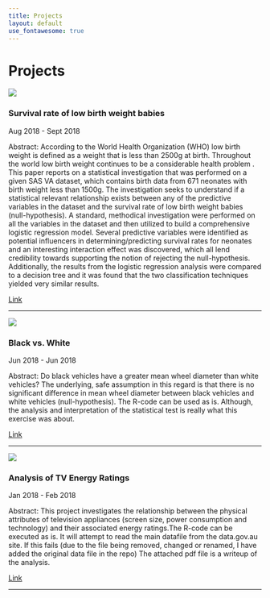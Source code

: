 ```yaml
---
title: Projects
layout: default
use_fontawesome: true
---
```


<!-- Projects -->
<h1 class="section-title">Projects</h1>

<div class="row content-row">
<div class="col-12 col-sm-4 image-wrapper">
    <img src="{{ site.baseurl }}/images/who_logo.jpg">
</div>
<div class="col-12 col-sm-8">
    <h3>Survival rate of low birth weight babies</h3>
    <p class="italic">Aug 2018 - Sept 2018</p>
    <p><span class="bold">Abstract:</span> According to the World Health Organization (WHO) low birth weight is defined as a weight that is less than 2500g at birth. Throughout the world low birth weight continues to be a considerable health problem . This paper reports on a statistical investigation that was performed on a given SAS VA dataset, which contains birth data from 671 neonates with birth weight less than 1500g. The investigation seeks to understand if a statistical relevant relationship exists between any of the predictive variables in the dataset and the survival rate of low birth weight babies (null-hypothesis). A standard, methodical investigation were performed on all the variables in the dataset and then utilized to build a comprehensive logistic regression model. Several predictive variables were identified as potential influencers in determining/predicting survival rates for neonates and an interesting interaction effect was discovered, which all lend credibility towards supporting the notion of rejecting the null-hypothesis. Additionally, the results from the logistic regression analysis were compared to a decision tree and it was found that the two classification techniques yielded very similar results.</p>
    <a href="https://hendrikdreyer.github.io/Survival-Rate-Low-Birth-Weight-Babies/">Link</a>
</div>
</div>
<hr>

<div class="row content-row">
<div class="col-12 col-sm-4 image-wrapper">
    <img src="{{ site.baseurl }}/images/black_and_white.png">
</div>
<div class="col-12 col-sm-8">
    <h3>Black vs. White</h3>
    <p class="italic">Jun 2018 - Jun 2018</p>
    <p><span class="bold">Abstract:</span> Do black vehicles have a greater mean wheel diameter than white vehicles? The underlying, safe assumption in this regard is that there is no significant difference in mean wheel diameter between black vehicles and white vehicles (null-hypothesis). The R-code can be used as is. Although, the analysis and interpretation of the statistical test is really what this exercise was about.</p>
    <a href="https://hendrikdreyer.github.io/Black-vs-White/">Link</a>	
</div>
</div>
<hr>

<div class="row content-row">
<div class="col-12 col-sm-4 image-wrapper">
    <img src="{{ site.baseurl }}/images/black_and_white.png">
</div>
<div class="col-12 col-sm-8">
    <h3>Analysis of TV Energy Ratings</h3>
    <p class="italic">Jan 2018 - Feb 2018</p>
    <p><span class="bold">Abstract:</span> 
	This project investigates the relationship between the physical attributes of television appliances 
	(screen size, power consumption and technology) and their associated energy ratings.The R-code can be 
	executed as is. It will attempt to read the main datafile from the data.gov.au site. If this fails
	(due to the file being removed, changed or renamed, I have added the original data file in the repo) 
	The attached pdf file is a writeup of the analysis.</p>
    <a href="https://hendrikdreyer.github.io/Analysis-of-TV-Energy-Ratings/">Link</a>	
</div>
</div>
<hr>
